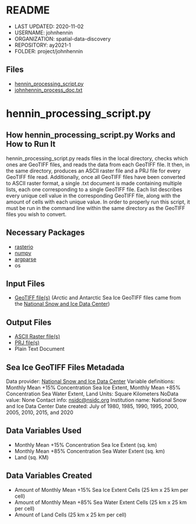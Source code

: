 # README

* LAST UPDATED: 2020-11-02
* USERNAME: johnhennin
* ORGANIZATION: spatial-data-discovery
* REPOSITORY: ay2021-1
* FOLDER: project/johnhennin

## Files
* [hennin_processing_script.py](hennin_processing_script.py)
* [johnhennin_process_doc.txt](johnhennin_process_doc.txt)

# hennin_processing_script.py

## How hennin_processing_script.py Works and How to Run It
hennin_processing_script.py reads files in the local directory, checks which ones are GeoTIFF files, and reads the data from each GeoTIFF file. It then, in the same directory, produces an ASCII raster file and a PRJ file for every GeoTIFF file read. Additionally, once all GeoTIFF files have been converted to ASCII raster format, a single .txt document is made containing multiple lists, each one corresponding to a single GeoTIFF file. Each list describes every unique cell value in the corresponding GeoTIFF file, along with the amount of cells with each unique value. In order to properly run this script, it must be run in the command line within the same directory as the GeoTIFF files you wish to convert.

## Necessary Packages
* [rasterio](https://rasterio.readthedocs.io/en/latest/)
* [numpy](https://numpy.org/)
* [argparse](https://docs.python.org/3/library/argparse.html)
* os

## Input Files
* [GeoTIFF file(s)](https://earthdata.nasa.gov/esdis/eso/standards-and-references/geotiff) (Arctic and Antarctic Sea Ice GeoTIFF files came from the [National Snow and Ice Data Center](https://nsidc.org/data/G02135/versions/3?qt-data_set_tabs=1#qt-data_set_tabs))

## Output Files
* [ASCII Raster file(s)](http://resources.esri.com/help/9.3/arcgisengine/java/GP_ToolRef/spatial_analyst_tools/esri_ascii_raster_format.htm)
* [PRJ file(s)](https://fileinfo.com/extension/prj#:~:text=A%20PRJ%20file%20contains%20a,files%20used%20by%20the%20project.)
* Plain Text Document

## Sea Ice GeoTIFF Files Metadada
Data provider: [National Snow and Ice Data Center](https://nsidc.org/data/G02135/versions/3?qt-data_set_tabs=1#qt-data_set_tabs)
Variable definitions: Monthly Mean +15% Concentration Sea Ice Extent, Monthly Mean +85% Concentration Sea Water Extent, Land
Units: Square Kilometers
NoData value: None
Contact info: nsidc@nsidc.org
Institution name: National Snow and Ice Data Center
Date created: July of 1980, 1985, 1990, 1995, 2000, 2005, 2010, 2015, and 2020

## Data Variables Used
* Monthly Mean +15% Concentration Sea Ice Extent (sq. km)
* Monthly Mean +85% Concentration Sea Water Extent (sq. km)
* Land (sq. KM)

## Data Variables Created
* Amount of Monthly Mean +15% Sea Ice Extent Cells (25 km x 25 km per cell)
* Amount of Monthly Mean +85% Sea Water Extent Cells (25 km x 25 km per cell)
* Amount of Land Cells (25 km x 25 km per cell)
